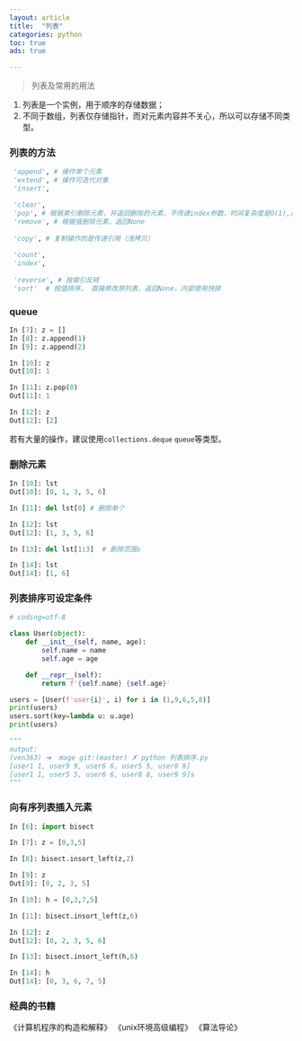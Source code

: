 ```yaml
---
layout: article
title:  "列表"
categories: python
toc: true
ads: true

---
```

   
> 列表及常用的用法  
1. 列表是一个实例，用于顺序的存储数据；  
2. 不同于数组，列表仅存储指针，而对元素内容并不关心，所以可以存储不同类型。  

### 列表的方法
~~~ python
 'append', # 操作单个元素
 'extend', # 操作可迭代对象
 'insert',

 'clear',
 'pop', # 根据索引删除元素，并返回删除的元素，不传递index参数，时间复杂度是O(1),反之是O(n);
 'remove', # 根据值删除元素，返回None 
 
 'copy', # 复制操作的是传递引用（浅拷贝）
 
 'count',
 'index',
 
 'reverse', # 按索引反转
 'sort'  # 按值排序， 直接修改原列表，返回None，内部使用快排
~~~

### queue
~~~ python
In [7]: z = []                                                                  
In [8]: z.append(1)                                                             
In [9]: z.append(2) 

In [10]: z                                                                      
Out[10]: 1

In [11]: z.pop(0)                                                               
Out[11]: 1

In [12]: z                                                                      
Out[12]: [2]
~~~   
若有大量的操作，建议使用`collections.deque` `queue`等类型。

### 删除元素
~~~python
In [10]: lst
Out[10]: [0, 1, 3, 5, 6]

In [11]: del lst[0] # 删除单个

In [12]: lst
Out[12]: [1, 3, 5, 6]

In [13]: del lst[1:3]  # 删除范围s

In [14]: lst
Out[14]: [1, 6]
~~~

### 列表排序可设定条件
~~~python
# coding=utf-8

class User(object):
    def __init__(self, name, age):
        self.name = name
        self.age = age

    def __repr__(self):
        return f'{self.name} {self.age}'

users = [User(f'user{i}', i) for i in (1,9,6,5,8)]
print(users)
users.sort(key=lambda u: u.age)
print(users)

"""
output:
(ven363) ➜  mage git:(master) ✗ python 列表排序.py
[user1 1, user9 9, user6 6, user5 5, user8 8]
[user1 1, user5 5, user6 6, user8 8, user9 9]s
"""
~~~

### 向有序列表插入元素
~~~python
In [6]: import bisect

In [7]: z = [0,3,5]

In [8]: bisect.insort_left(z,2)

In [9]: z
Out[9]: [0, 2, 3, 5]

In [10]: h = [0,3,7,5]

In [11]: bisect.insort_left(z,6)

In [12]: z
Out[12]: [0, 2, 3, 5, 6]

In [13]: bisect.insort_left(h,6)

In [14]: h
Out[14]: [0, 3, 6, 7, 5]
~~~

### 经典的书籍
《计算机程序的构造和解释》
《unix环境高级编程》
《算法导论》

